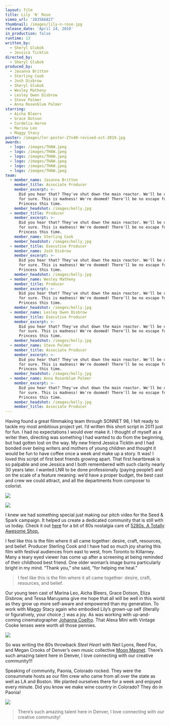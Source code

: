 ```yaml
---
layout: film
title: Lily 'N' Rose
vimeo_url: '283566827'
thumbnail: /images/lily-n-rose.jpg
release_date: 'April 14, 2018'
in_production: false
runtime: 13
written_by:
  - Sheryl Glubok
  - Jessica Ticktin
directed_by:
  - Sheryl Glubok
produced_by:
  - Jasanna Britton
  - Sterling Cook
  - Josh Disbrow
  - Sheryl Glubok
  - Wesley Matheny
  - Lesley Owen Disbrow
  - Steve Palmer
  - Anna Rosenblum Palmer
starring:
  - Aicha Bleers
  - Grace Dotson
  - Cordelia Horne
  - Marina Leo
  - Maggy Stacy
poster: /images/lnr-poster-27x40-revised-oct-2019.jpg
awards:
  - logo: /images/THAW.jpeg
  - logo: /images/THAW.jpeg
  - logo: /images/THAW.jpeg
  - logo: /images/THAW.jpeg
  - logo: /images/THAW.jpeg
  - logo: /images/THAW.jpeg
team:
  - member_name: Jasanna Britton
    member_title: Associate Producer
    member_excerpt: >-
      Did you hear that? They've shut down the main reactor. We'll be destroyed
      for sure. This is madness! We're doomed! There'll be no escape for the
      Princess this time.
    member_headshot: /images/kelly.jpg
  - member_title: Producer
    member_excerpt: >-
      Did you hear that? They've shut down the main reactor. We'll be destroyed
      for sure. This is madness! We're doomed! There'll be no escape for the
      Princess this time.
    member_name: Sterling Cook
    member_headshot: /images/kelly.jpg
  - member_title: Executive Producer
    member_name: Josh Disbrow
    member_excerpt: >-
      Did you hear that? They've shut down the main reactor. We'll be destroyed
      for sure. This is madness! We're doomed! There'll be no escape for the
      Princess this time.
    member_headshot: /images/kelly.jpg
  - member_name: Wesley Matheny
    member_title: Producer
    member_excerpt: >-
      Did you hear that? They've shut down the main reactor. We'll be destroyed
      for sure. This is madness! We're doomed! There'll be no escape for the
      Princess this time.
    member_headshot: /images/kelly.jpg
  - member_name: Lesley Owen Disbrow
    member_title: Executive Producer
    member_excerpt: >-
      Did you hear that? They've shut down the main reactor. We'll be destroyed
      for sure. This is madness! We're doomed! There'll be no escape for the
      Princess this time.
    member_headshot: /images/kelly.jpg
  - member_name: Steve Palmer
    member_title: Associate Producer
    member_excerpt: >-
      Did you hear that? They've shut down the main reactor. We'll be destroyed
      for sure. This is madness! We're doomed! There'll be no escape for the
      Princess this time.
    member_headshot: /images/kelly.jpg
  - member_name: Anna Rosenblum Palmer
    member_excerpt: >-
      Did you hear that? They've shut down the main reactor. We'll be destroyed
      for sure. This is madness! We're doomed! There'll be no escape for the
      Princess this time.
    member_headshot: /images/kelly.jpg
    member_title: Associate Producer
---
```

Having found a great filmmaking team through SONNET 98, I felt ready to tackle my most ambitious project yet. I’d written this short script in 2011 just for fun. I had no expectations I would ever make it. I thought of myself as a writer then, directing was something I had wanted to do from the beginning, but had gotten lost on the way. My new friend Jessica Ticktin and I had bonded over being writers and mothers of young children and thought it would be fun to have coffee once a week and make up a story. It was! I loved this script of first best friends growing apart. That first heartbreak is so palpable and one Jessica and I both remembered with such clarity nearly 30 years later. I wanted LNR to be done professionally (paying people!) and on the scale of a feature meaning: we’d have a proper budget, the best cast and crew we could attract, and all the departments from composer to colorist.

![](/images/lily-n-rose-0.jpg)

![](/images/lily-n-rose-1.jpg)

I knew we had something special just making our pitch video for the Seed & Spark campaign. It helped us create a dedicated community that is still with us today. Check it out [here](https://vimeo.com/214587886) for a bit of 80s nostalgia care of [5280s, A Totally Awesome Shop.](http://the80sareawesome.com/)

I feel like this is the film where it all came together: desire, craft, resources, and belief. Producer Sterling Cook and I have had so much joy sharing this film with festival audiences from east to west, from Toronto to Killarney. Many a teary eyed viewer has come up after a screening at being reminded of their childhood best friend. One older woman’s image burns particularly bright in my mind. “Thank you,” she said, "for helping me heal."

> I feel like this is the film where it all came together: desire, craft, resources, and belief.

Our young teen cast of Marina Leo, Aicha Bleers, Grace Dotson, Eliza Disbrow, and Tessa Maruyama give me hope that all will be well in this world as they grow up more self-aware and empowered than my generation. To work with Maggy Stacy again who embodied Lily’s grown-up self (literally or figuratively, your choice ;) was a joy. As was working with up-and-coming cinematographer [Johanna Coelho](https://www.johannacoelho.com/work). That Alexa Mini with Vintage Cooke lenses were worth all those pennies.

![](/images/lily-n-rose-2.jpg)

So was writing the 80s throwback *Steel Heart* with Neil Lyons, Reed Fox, and Megan Crooks of Denver’s own music collective [Moon Magnet](https://www.moonmagnetmusic.com/). There’s such amazing talent here in Denver, I love connecting with our creative community!!!

Speaking of community, Paonia, Colorado rocked. They were the consummate hosts as our film crew who came from all over the state as well as LA and Boston. We planted ourselves there for a week and enjoyed every minute. Did you know we make wine country in Colorado? They do in Paonia!

![](/images/lily-n-rose-3.jpg)

> There’s such amazing talent here in Denver, I love connecting with our creative community!